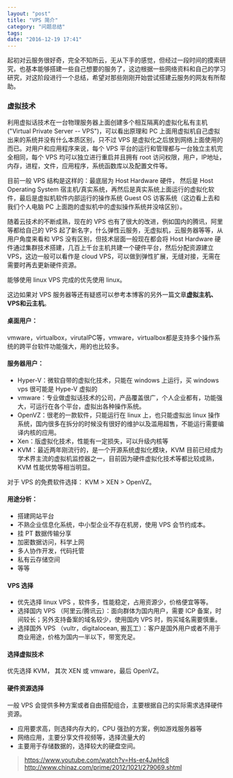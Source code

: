 ```yaml
---
layout: "post"
title: "VPS 简介"
category: "问题总结"
tags: 
date: "2016-12-19 17:41"
---
```



起初对云服务很好奇，完全不知所云，无从下手的感觉，但经过一段时间的摸索研究，也基本能够搭建一些自己想要的服务了，这边根据一些网络资料和自己的学习研究，对这阶段进行一个总结，希望对那些刚刚开始尝试搭建云服务的网友有所帮助。


### 虚拟技术

利用虚拟话技术在一台物理服务器上面创建多个相互隔离的虚拟化私有主机("Virtual Private Server -- VPS")，可以看出原理和 PC 上面用虚拟机自己虚拟出来的系统并没有什么本质区别，只不过 VPS 是虚拟化之后放到网络上面使用的而已。对用户和应用程序来说，每个 VPS 平台的运行和管理都与一台独立主机完全相同，每个 VPS 均可以独立进行重启并且拥有 root 访问权限，用户，IP地址，内存，进程，文件，应用程序，系统函数库以及配置文件等。

目前一般 VPS 结构是这样的：最底层为 Host Hardware 硬件， 然后是 Host Operating System 宿主机/真实系统，再然后是真实系统上面运行的虚拟化软件，最后是虚拟机软件内部运行的操作系统 Guest OS 访客系统（这边看上去和我们个人电脑 PC 上面跑的虚拟机中的虚拟操作系统并没啥区别）。

随着云技术的不断成熟，现在的 VPS 也有了很大的改进，例如国内的腾讯，阿里等都给自己的 VPS 起了新名字，什么弹性云服务，无虚拟机，云服务器等等，从用户角度来看和 VPS 没有区别，但技术层面一般现在都会将 Host Hardware 硬件通过集群技术搭建，几百上千台主机共建一个硬件平台，然后分配资源建立 VPS，这边一般可以看作是 cloud VPS，可以做到弹性扩展，无缝对接，无需在需要时再去更新硬件资源。

能够使用 linux VPS 完成的优先使用 linux。

这边如果对 VPS 服务器等还有疑惑可以参考本博客的另外一篇文章**虚拟主机、VPS和云主机**。


<!-- more -->


#### 桌面用户：

vmware，virtualbox，virutalPC等，vmware，virtualbox都是支持多个操作系统的跨平台软件功能强大，用的也比较多。

#### 服务器用户：

- Hyper-V：微软自带的虚拟化技术，只能在 windows 上运行，买 windows vps 很可能是 Hype-V 虚拟的
- vmware：专业做虚拟话技术的公司，产品覆盖很广，个人企业都有，功能强大，可运行在各个平台，虚拟出各种操作系统。
- OpenVZ：很老的一款软件，只能运行在 linux 上，也只能虚拟出 linux 操作系统，国内很多在拆分的时候没有很好的维护以及滥用超售，不能运行需要编译内核的应用。
- Xen：版虚拟化技术，性能有一定损失，可以升级内核等
- KVM：最近两年刚流行的，是一个开源系统虚拟化模块，KVM 目前已经成为学术界主流的虚拟机监控器之一，目前因为硬件虚拟化技术等都比较成熟，KVM 性能优势等相当明显。

对于 VPS 的免费软件选择： KVM > XEN > OpenVZ。

#### 用途分析：

- 搭建网站平台
- 不熟企业信息化系统，中小型企业不存在机房，使用 VPS 会节约成本。
- 挂 PT 数据传输分享
- 加密数据访问，科学上网
- 多人协作开发，代码托管
- 私有云存储空间
- 等等

#### VPS 选择

- 优先选择 linux VPS ，软件多，性能稳定，占用资源少，价格便宜等等。
- 选择国内 VPS （阿里云/腾讯云）：面向群体为国内用户，需要 ICP 备案，时间较长；另外支持备案的域名较少，使用国内 VPS 时，购买域名需要慎重。
- 选择国外 VPS （vultr，digitalocean, 搬瓦工）：客户是国外用户或者不用于商业用途，价格为国内一半以下，带宽充足。

#### 选择虚拟技术

优先选择 KVM， 其次 XEN 或 vmware，最后 OpenVZ。

#### 硬件资源选择

一般 VPS 会提供多种方案或者自由搭配组合，主要根据自己的实际需求选择硬件资源。

- 应用要求高，则选择内存大的，CPU 强劲的方案，例如游戏服务器等
- 网络应用，主要分享文件视频等，选择流量大的
- 主要用于存储数据的，选择较大的硬盘空间。






> https://www.youtube.com/watch?v=Hs-er4JwHc8
> http://www.chinaz.com/prime/2012/1021/279069.shtml
